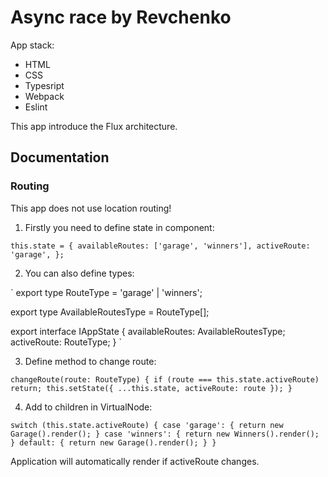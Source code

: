 # Async race by Revchenko

App stack: 
* HTML
* CSS
* Typesript
* Webpack
* Eslint

This app introduce the Flux architecture.

## Documentation

### Routing

This app does not use location routing!

1. Firstly you need to define state in component: 

` this.state = {
      availableRoutes: ['garage', 'winners'],
      activeRoute: 'garage',
    }; `

2. You can also define types: 

` export type RouteType = 'garage' | 'winners';

export type AvailableRoutesType = RouteType[];

export interface IAppState {
  availableRoutes: AvailableRoutesType;
  activeRoute: RouteType;
} `

3. Define method to change route:

` changeRoute(route: RouteType) {
    if (route === this.state.activeRoute) return;
    this.setState({ ...this.state, activeRoute: route });
  } `

4. Add to children in VirtualNode: 

` switch (this.state.activeRoute) {
      case 'garage': {
        return new Garage().render();
      }
      case 'winners': {
        return new Winners().render();
      }
      default: {
        return new Garage().render();
      }
    } `

Application will automatically render if activeRoute changes.